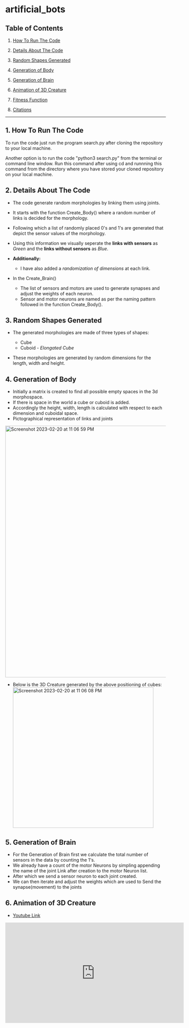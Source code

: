 # artificial_bots


## Table of Contents

1. [How To Run The Code](https://github.com/ilesha-sawarkar/artificial_bots/blob/kinematic_snake/README.md#1--how-to-run-the-code) 

2. [Details About The Code](https://github.com/ilesha-sawarkar/artificial_bots/blob/kinematic_snake/README.md#2-details-about-the-code)
3. [Random Shapes Generated](https://github.com/ilesha-sawarkar/artificial_bots/blob/kinematic_snake/README.md#3-random-shapes-generated)
4. [Generation of Body](https://github.com/ilesha-sawarkar/artificial_bots/blob/Random-3D-Creature/README.md#4-generation-of-body)
5. [Generation of Brain](https://github.com/ilesha-sawarkar/artificial_bots/blob/Random-3D-Creature/README.md#4-generation-of-body)
6. [Animation of 3D Creature](https://github.com/ilesha-sawarkar/artificial_bots/blob/Random-3D-Creature/README.md#6-animation-of-3d-creature)
7. [Fitness Function](https://github.com/ilesha-sawarkar/artificial_bots/blob/kinematic_snake/README.md#4-fitness-function)
8. [Citations](https://github.com/ilesha-sawarkar/artificial_bots/blob/kinematic_snake/README.md#5-citations-for-references-used-to-buil-this-project)

---------------------------------------------------------------------------------------------------------------------------------------------------------

## 1.  How To Run The Code 

   To run the code just run the program search.py after cloning the repository to your local machine.


   Another option is to run the code "python3 search.py" from the terminal or command line window. Run this command after using cd and runnning this command from the directory where you have stored your cloned repository on your local machine.
   


## 2. Details About The Code

  * The code generate random morphologies by linking them using joints.
  * It starts with the function Create_Body() where a random number of links is decided for the morphology.
  * Following which a list of randomly placed 0's and 1's are generated that depict the sensor values of the morphology.
  * Using this information we visually seperate the **links with sensors** as *Green* and the **links without sensors** as *Blue*.
  * **Additionally:**
    * I have also added a *randomization of dimensions* at each link.
   
  * In the Create_Brain()
     * The list of sensors and motors are used to generate synapses and adjust the weights of each neuron.
     * Sensor and motor neurons are named as per the naming pattern followed in the function Create_Body().


## 3. Random Shapes Generated

  * The generated morphologies are made of three types of shapes:
     * Cube
     * Cuboid - *Elongated Cube*
    
  * These morphologies are generated by random dimensions for the length, width and height.
  
## 4. Generation of Body
   * Initially a matrix is created to find all possible empty spaces in the 3d morphospace.
   * If there is space in the world a cube or cuboid is added. 
   * Accordingly the height, width, length is calculated with respect to each dimension and cuboidal space.
   * Pictographical representation of links and joints
   <img width="789" alt="Screenshot 2023-02-20 at 11 06 59 PM" src="https://user-images.githubusercontent.com/114837040/220252820-6dd4acd9-4b14-4f60-a826-e7f6d3a6f101.png">

    
   * Below is the 3D Creature generated by the above positioning of cubes:
     <img width="441" alt="Screenshot 2023-02-20 at 11 06 08 PM" src="https://user-images.githubusercontent.com/114837040/220252645-7671ce8b-e035-4910-9cc3-e97b2810a3dc.png">

## 5. Generation of Brain
   * For the Generation of Brain first we calculate the total number of sensors in the data by counting the 1's.
   * We already have a count of the motor Neurons by simpling appending the name of the joint Link after creation to the motor Neuron list.
   * After which we send a sensor neuron to each joint created.
   * We can then iterate and adjust the weights which are used to Send the synapse(movement) to the joints


## 6. Animation of 3D Creature
   * [Youtube Link](https://youtu.be/iVttcKXFOvs)
   
   <iframe width="560" height="315" src="https://www.youtube.com/embed/iVttcKXFOvs" title="YouTube video player" frameborder="0" allow="accelerometer; autoplay; clipboard-write; encrypted-media; gyroscope; picture-in-picture; web-share" allowfullscreen>
   
   
   * Example of the 3D Creature generated
   
   <img width="814" alt="Screenshot 2023-02-20 at 10 16 27 PM" src="https://user-images.githubusercontent.com/114837040/220246470-70a84778-34e6-45b4-a17b-44154798a56f.png">
   

## 7. Fitness Function
   * The fitness function at each generation is updating the parent's fitness by check the best fitness value for each of its child. The best fitness value of the child is taken as a new parent to generate more children at the the next generation.
   * The fitness function helps evolve the morphology to walk in x-coordinate direction by taking xPosition in the Get_Fitness() in the robot.py file.

## 8. References used to build this project
   *  [LudoBots](https://www.reddit.com/r/ludobots/wiki/installation/)
   *  [Pyrosim](https://github.com/jbongard/pyrosim)
